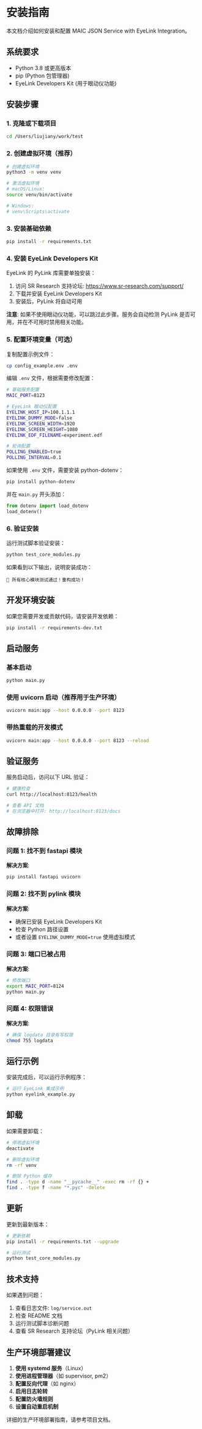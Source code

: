 # 安装指南

本文档介绍如何安装和配置 MAIC JSON Service with EyeLink Integration。

## 系统要求

- Python 3.8 或更高版本
- pip (Python 包管理器)
- EyeLink Developers Kit (用于眼动仪功能)

## 安装步骤

### 1. 克隆或下载项目

```bash
cd /Users/liujiany/work/test
```

### 2. 创建虚拟环境（推荐）

```bash
# 创建虚拟环境
python3 -m venv venv

# 激活虚拟环境
# macOS/Linux:
source venv/bin/activate

# Windows:
# venv\Scripts\activate
```

### 3. 安装基础依赖

```bash
pip install -r requirements.txt
```

### 4. 安装 EyeLink Developers Kit

EyeLink 的 PyLink 库需要单独安装：

1. 访问 SR Research 支持论坛: https://www.sr-research.com/support/
2. 下载并安装 EyeLink Developers Kit
3. 安装后，PyLink 将自动可用

**注意**: 如果不使用眼动仪功能，可以跳过此步骤。服务会自动检测 PyLink 是否可用，并在不可用时禁用相关功能。

### 5. 配置环境变量（可选）

复制配置示例文件：

```bash
cp config_example.env .env
```

编辑 `.env` 文件，根据需要修改配置：

```bash
# 基础服务配置
MAIC_PORT=8123

# EyeLink 眼动仪配置
EYELINK_HOST_IP=100.1.1.1
EYELINK_DUMMY_MODE=false
EYELINK_SCREEN_WIDTH=1920
EYELINK_SCREEN_HEIGHT=1080
EYELINK_EDF_FILENAME=experiment.edf

# 轮询配置
POLLING_ENABLED=true
POLLING_INTERVAL=0.1
```

如果使用 `.env` 文件，需要安装 python-dotenv：

```bash
pip install python-dotenv
```

并在 `main.py` 开头添加：

```python
from dotenv import load_dotenv
load_dotenv()
```

### 6. 验证安装

运行测试脚本验证安装：

```bash
python test_core_modules.py
```

如果看到以下输出，说明安装成功：

```
🎉 所有核心模块测试通过！重构成功！
```

## 开发环境安装

如果您需要开发或贡献代码，请安装开发依赖：

```bash
pip install -r requirements-dev.txt
```

## 启动服务

### 基本启动

```bash
python main.py
```

### 使用 uvicorn 启动（推荐用于生产环境）

```bash
uvicorn main:app --host 0.0.0.0 --port 8123
```

### 带热重载的开发模式

```bash
uvicorn main:app --host 0.0.0.0 --port 8123 --reload
```

## 验证服务

服务启动后，访问以下 URL 验证：

```bash
# 健康检查
curl http://localhost:8123/health

# 查看 API 文档
# 在浏览器中打开: http://localhost:8123/docs
```

## 故障排除

### 问题 1: 找不到 fastapi 模块

**解决方案**:
```bash
pip install fastapi uvicorn
```

### 问题 2: 找不到 pylink 模块

**解决方案**:
- 确保已安装 EyeLink Developers Kit
- 检查 Python 路径设置
- 或者设置 `EYELINK_DUMMY_MODE=true` 使用虚拟模式

### 问题 3: 端口已被占用

**解决方案**:
```bash
# 修改端口
export MAIC_PORT=8124
python main.py
```

### 问题 4: 权限错误

**解决方案**:
```bash
# 确保 logdata 目录有写权限
chmod 755 logdata
```

## 运行示例

安装完成后，可以运行示例程序：

```bash
# 运行 EyeLink 集成示例
python eyelink_example.py
```

## 卸载

如果需要卸载：

```bash
# 停用虚拟环境
deactivate

# 删除虚拟环境
rm -rf venv

# 删除 Python 缓存
find . -type d -name "__pycache__" -exec rm -rf {} +
find . -type f -name "*.pyc" -delete
```

## 更新

更新到最新版本：

```bash
# 更新依赖
pip install -r requirements.txt --upgrade

# 运行测试
python test_core_modules.py
```

## 技术支持

如果遇到问题：

1. 查看日志文件: `log/service.out`
2. 检查 README 文档
3. 运行测试脚本诊断问题
4. 查看 SR Research 支持论坛（PyLink 相关问题）

## 生产环境部署建议

1. **使用 systemd 服务**（Linux）
2. **使用进程管理器**（如 supervisor, pm2）
3. **配置反向代理**（如 nginx）
4. **启用日志轮转**
5. **配置防火墙规则**
6. **设置自动重启机制**

详细的生产环境部署指南，请参考项目文档。
